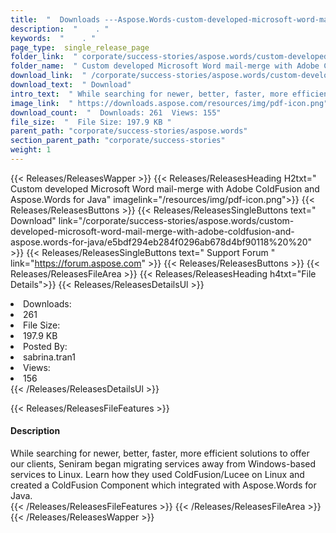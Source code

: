 ```yaml
---
title:  "  Downloads ---Aspose.Words-custom-developed-microsoft-word-mail-merge-with-adobe-coldfusion-and-aspose.words-for-java . " 
description:  "    . " 
keywords:  "    . " 
page_type:  single_release_page
folder_link:  " corporate/success-stories/aspose.words/custom-developed-microsoft-word-mail-merge-with-adobe-coldfusion-and-aspose.words-for-java/"
folder_name:  " Custom developed Microsoft Word mail-merge with Adobe ColdFusion and Aspose.Words for Java"
download_link:  " /corporate/success-stories/aspose.words/custom-developed-microsoft-word-mail-merge-with-adobe-coldfusion-and-aspose.words-for-java/e5bdf294eb284f0296ab678d4bf90118"
download_text:  " Download"
intro_text:  " While searching for newer, better, faster, more efficient solutions to offer our..."
image_link:  " https://downloads.aspose.com/resources/img/pdf-icon.png"
download_count:  "  Downloads: 261  Views: 155"
file_size:  "  File Size: 197.9 KB "
parent_path: "corporate/success-stories/aspose.words"
section_parent_path: "corporate/success-stories"
weight: 1 
---
```


{{< Releases/ReleasesWapper >}}
  {{< Releases/ReleasesHeading H2txt=" Custom developed Microsoft Word mail-merge with Adobe ColdFusion and Aspose.Words for Java" imagelink="/resources/img/pdf-icon.png">}}
  {{< Releases/ReleasesButtons >}}
    {{< Releases/ReleasesSingleButtons text=" Download" link="/corporate/success-stories/aspose.words/custom-developed-microsoft-word-mail-merge-with-adobe-coldfusion-and-aspose.words-for-java/e5bdf294eb284f0296ab678d4bf90118%20%20" >}}
    {{< Releases/ReleasesSingleButtons text=" Support Forum " link="https://forum.aspose.com" >}}
  {{< Releases/ReleasesButtons >}}
  {{< Releases/ReleasesFileArea >}}
    {{< Releases/ReleasesHeading h4txt="File Details">}}
    {{< Releases/ReleasesDetailsUl >}}
             <li>Downloads:</li><li>261</li><li>File Size:</li><li>197.9 KB</li><li>Posted By:</li><li>sabrina.tran1</li><li>Views:</li><li>156</li>
    {{< /Releases/ReleasesDetailsUl >}}

  {{< Releases/ReleasesFileFeatures >}}
      <h4>Description</h4><div class="HTMLDescription">While searching for newer, better, faster, more efficient solutions to offer our clients, Seniram began migrating services away from Windows-based services to Linux. Learn how they used ColdFusion/Lucee on Linux and created a ColdFusion Component which integrated with Aspose.Words for Java.</div>
  {{< /Releases/ReleasesFileFeatures >}}
 {{< /Releases/ReleasesFileArea >}}
{{< /Releases/ReleasesWapper >}}


